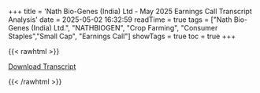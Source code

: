 +++
title = 'Nath Bio-Genes (India) Ltd - May 2025 Earnings Call Transcript Analysis'
date = 2025-05-02 16:32:59
readTime = true
tags = ["Nath Bio-Genes (India) Ltd.", "NATHBIOGEN", "Crop Farming", "Consumer Staples","Small Cap", "Earnings Call"]
showTags = true
toc = true
+++



{{< rawhtml >}}

<div class="button-container">    
    <a href="https://www.bseindia.com/stockinfo/AnnPdfOpen.aspx?Pname=dc494e73-2aa0-458c-989b-3eac83338a68.pdf" target="_blank" class="report-button">
      <i class="fas fa-file-pdf"></i> Download Transcript
    </a>
</div>
    
{{< /rawhtml >}}
